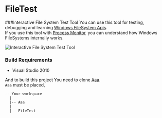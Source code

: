 FileTest
========

###Interactive File System Test Tool
You can use this tool for testing, debugging and learning [Windows FileSystem Apis](http://msdn.microsoft.com/en-us/library/windows/desktop/aa364232(v=vs.85).aspx).  
If you use this tool with [Process Monitor](http://technet.microsoft.com/en-us/sysinternals/bb896645.aspx), you can understand how Windows FileSystems internally works.

![Interactive File System Test Tool](https://dl.dropboxusercontent.com/u/29668275/filetest.png)

### Build Requirements
* Visual Studio 2010

And to build this project You need to clone [Aaa](https://github.com/ladislav-zezula/Aaa).  
`Aaa` must be placed,  
```
-- Your workspace   
  |  
  |-- Aaa  
  |  
  |-- FileTest  
```
